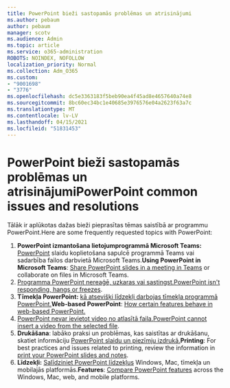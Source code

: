 ```yaml
---
title: PowerPoint bieži sastopamās problēmas un atrisinājumi
ms.author: pebaum
author: pebaum
manager: scotv
ms.audience: Admin
ms.topic: article
ms.service: o365-administration
ROBOTS: NOINDEX, NOFOLLOW
localization_priority: Normal
ms.collection: Adm_O365
ms.custom:
- "9001698"
- "3776"
ms.openlocfilehash: dc5e3363183f5beb90ea4f45ad8e4657640a74e8
ms.sourcegitcommit: 8bc60ec34bc1e40685e3976576e04a2623f63a7c
ms.translationtype: MT
ms.contentlocale: lv-LV
ms.lasthandoff: 04/15/2021
ms.locfileid: "51831453"
---
```

# <a name="powerpoint-common-issues-and-resolutions"></a><span data-ttu-id="45e67-102">PowerPoint bieži sastopamās problēmas un atrisinājumi</span><span class="sxs-lookup"><span data-stu-id="45e67-102">PowerPoint common issues and resolutions</span></span>

<span data-ttu-id="45e67-103">Tālāk ir aplūkotas dažas bieži pieprasītas tēmas saistībā ar programmu PowerPoint.</span><span class="sxs-lookup"><span data-stu-id="45e67-103">Here are some frequently requested topics with PowerPoint:</span></span>

1. <span data-ttu-id="45e67-104">**PowerPoint izmantošana lietojumprogrammā Microsoft Teams:** [PowerPoint](https://support.microsoft.com/office/share-content-in-a-meeting-in-teams-fcc2bf59-aecd-4481-8f99-ce55dd836ce8#ID0EABAAA=Desktop) slaidu koplietošana sapulcē programmā Teams vai sadarbība failos darbvietā Microsoft Teams.</span><span class="sxs-lookup"><span data-stu-id="45e67-104">**Using PowerPoint in Microsoft Teams**: [Share PowerPoint slides in a meeting in Teams](https://support.microsoft.com/office/share-content-in-a-meeting-in-teams-fcc2bf59-aecd-4481-8f99-ce55dd836ce8#ID0EABAAA=Desktop) or collaborate on files in Microsoft Teams.</span></span>
1. <span data-ttu-id="45e67-105">[Programma PowerPoint nereaģē, uzkaras vai sastingst.](https://support.office.com/article/PowerPoint-isn-t-responding-hangs-or-freezes-652ede6e-e3d2-449a-a07f-8c800dfb948d)</span><span class="sxs-lookup"><span data-stu-id="45e67-105">[PowerPoint isn't responding, hangs or freezes](https://support.office.com/article/PowerPoint-isn-t-responding-hangs-or-freezes-652ede6e-e3d2-449a-a07f-8c800dfb948d).</span></span>
1. <span data-ttu-id="45e67-106">**Tīmekļa PowerPoint:** [kā atsevišķi līdzekļi darbojas tīmekļa programmā PowerPoint.](https://support.microsoft.com/office/how-certain-features-behave-in-web-based-powerpoint-a931f0c8-1305-4428-8f7c-9cfa00ef28c5)</span><span class="sxs-lookup"><span data-stu-id="45e67-106">**Web-based PowerPoint**: [How certain features behave in web-based PowerPoint.](https://support.microsoft.com/office/how-certain-features-behave-in-web-based-powerpoint-a931f0c8-1305-4428-8f7c-9cfa00ef28c5)</span></span>
1. <span data-ttu-id="45e67-107">[PowerPoint nevar ievietot video no atlasītā faila.](https://support.office.com/article/PowerPoint-cannot-insert-a-video-from-the-selected-file-acd46430-9e0c-4dca-9484-19cf0afdde7c)</span><span class="sxs-lookup"><span data-stu-id="45e67-107">[PowerPoint cannot insert a video from the selected file](https://support.office.com/article/PowerPoint-cannot-insert-a-video-from-the-selected-file-acd46430-9e0c-4dca-9484-19cf0afdde7c).</span></span>
1. <span data-ttu-id="45e67-108">**Drukāšana**: labāko praksi un problēmas, kas saistītas ar drukāšanu, skatiet informāciju [PowerPoint slaidu un piezīmju izdrukā.](https://support.office.com/article/Print-your-PowerPoint-slides-handouts-or-notes-194d4320-aa03-478b-9300-df25f0d15dc4)</span><span class="sxs-lookup"><span data-stu-id="45e67-108">**Printing**: For best practices and issues related to printing, review the information in [print your PowerPoint slides and notes](https://support.office.com/article/Print-your-PowerPoint-slides-handouts-or-notes-194d4320-aa03-478b-9300-df25f0d15dc4).</span></span> 
1. <span data-ttu-id="45e67-109">**Līdzekļi:** [Salīdziniet PowerPoint līdzekļus](https://support.office.com/article/Compare-PowerPoint-features-on-different-platforms-90986850-227c-4b25-938e-1c5838166b8b#bm11) Windows, Mac, tīmekļa un mobilajās platformās.</span><span class="sxs-lookup"><span data-stu-id="45e67-109">**Features**: [Compare PowerPoint features](https://support.office.com/article/Compare-PowerPoint-features-on-different-platforms-90986850-227c-4b25-938e-1c5838166b8b#bm11) across the Windows, Mac, web, and mobile platforms.</span></span>

